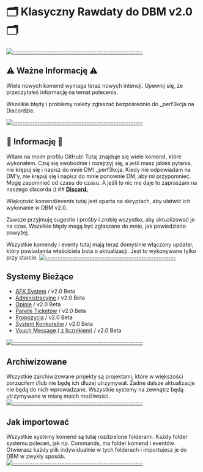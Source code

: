 # 🗂️ Klasyczny Rawdaty do DBM v2.0 🗂️ 
[![-----------------------------------------------------](https://raw.githubusercontent.com/andreasbm/readme/master/assets/lines/aqua.png)](#Important)
## ⚠️ Ważne Informację ⚠️
Wiele nowych komend wymaga teraz nowych intencji. Upewnij się, że przeczytałeś informację na temat polecenia.

Wszelkie błędy i problemy należy zgłaszać bezpośrednio do _perf3kcja na Discordzie.

[![-----------------------------------------------------](https://raw.githubusercontent.com/andreasbm/readme/master/assets/lines/aqua.png)](#Important)
## 📝 Informację 📝  
Witam na moim profilu GitHub! Tutaj znajduje się wiele komend, które wykonałem. Czuj się swobodnie i rozejrzyj się, a jeśli masz jakieś pytania, nie krępuj się i napisz do mnie DM! _perf3kcja. Kiedy nie odpowiadam na DM'y, nie krępuj się i napisz do mnie ponownie DM, aby mi przypomnieć. Mogę zapomnieć od czasu do czasu. A jeśli to  nic nie daje to zapraszam na naszego discorda :) ## **[Discord.](https://discord.gg/4fUfNVDPEd)**

Większość komend/events tutaj jest oparta na skryptach, aby ułatwić ich wykonanie w DBM v2.0.

Zawsze przyjmuję sugestie i prośby i zrobię wszystko, aby aktualizować je na czas. Wszelkie błędy mogą być zgłaszane do mnie, jak powiedziano powyżej.

Wszystkie komendy i eventy tutaj mają teraz domyślnie włączony updater, który powiadamia właściciela bota o aktualizacji. Jest to wykonywane tylko przy starcie.
[![-----------------------------------------------------](https://raw.githubusercontent.com/andreasbm/readme/master/assets/lines/aqua.png)](#Important)
## Systemy Bieżące 
  
- [AFK System](https://github.com/Klasycznyy/DBM-2.0/tree/main/Commands/AFK%20System) / v2.0 Beta
- [Administracyjne](https://github.com/Klasycznyy/DBM-2.0/tree/main/Commands/Administracyjne) / v2.0 Beta
- [Opinie](https://github.com/Klasycznyy/DBM-2.0/tree/main/Commands/Opinie) / v2.0 Beta
- [Panele Ticketów](https://github.com/Klasycznyy/DBM-2.0/tree/main/Commands/Panele%20Ticket%C3%B3w) / v2.0 Beta
- [Propozycja](https://github.com/Klasycznyy/DBM-2.0/tree/main/Commands/Propozycja) / v2.0 Beta
- [System Konkursów](https://github.com/Klasycznyy/DBM-2.0/tree/main/Commands/System%20Konkurs%C3%B3w) / v2.0 Beta
- [Vouch Message ( z licznikiem)](https://github.com/Klasycznyy/DBM-2.0/tree/main/Commands/Vouch%20Message%20(%20z%20licznikiem%20)) / v2.0 Beta
  
[![-----------------------------------------------------](https://raw.githubusercontent.com/andreasbm/readme/master/assets/lines/aqua.png)](#Important)
## Archiwizowane
Wszystkie zarchiwizowane projekty są projektami, które w większości porzuciłem i/lub nie będę ich dłużej utrzymywał. Żadne dalsze aktualizacje nie będą do nich wprowadzane. Wszystkie systemy na zewnątrz będą utrzymywane w miarę moich możliwości.
[![-----------------------------------------------------](https://raw.githubusercontent.com/andreasbm/readme/master/assets/lines/aqua.png)](#Important)
## Jak importować
Wszystkie systemy komend są tutaj rozdzielone folderami. Każdy folder systemu poleceń, jak np. Commands, ma folder komend i eventów. Otwierasz każdy plik indywidualnie w tych folderach i importujesz je do DBM w zwykły sposób.
[![-----------------------------------------------------](https://raw.githubusercontent.com/andreasbm/readme/master/assets/lines/aqua.png)](#Important)
